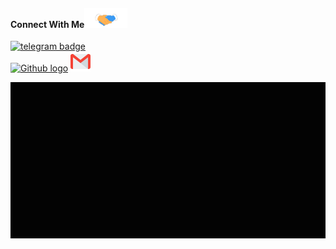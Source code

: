 #### Connect With Me<img src="https://github.com/anunicn47/anunicn47/blob/main/Assets/Handshake.gif" height="32px">

[![telegram badge](https://img.shields.io/badge/Telegram-30302f?style=flat&logo=telegram)](https://t.me/an_unic_orn_47)<br>
[<img src="https://github.githubassets.com/images/modules/logos_page/GitHub-Mark.png" alt="Github logo" width="34">](https://github.com/anunicn47) [<img 
src="https://github.com/anunicn47/anunicn47/blob/main/Assets/Gmail.svg" alt="Gmail logo" height="32">]( mailto:itsme.ananya47@gmail.com )




<div margin-left: 400px align="center" width="600">

<img src="https://github.com/anunicn47/anunicn47/blob/main/HEHECODE.gif" alt=" Hello <𝚌𝚘𝚍𝚎𝚛𝚜/> " width="1200" height="250"/>
</div>

<div align="center" width="50">
